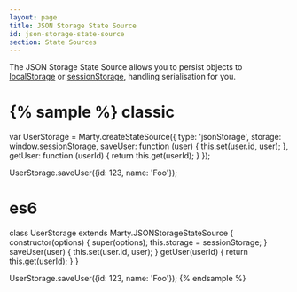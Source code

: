 ```yaml
---
layout: page
title: JSON Storage State Source
id: json-storage-state-source
section: State Sources
---
```


The JSON Storage State Source allows you to persist objects to [localStorage](https://developer.mozilla.org/en/docs/Web/Guide/API/DOM/Storage#localStorage) or [sessionStorage](https://developer.mozilla.org/en/docs/Web/Guide/API/DOM/Storage#sessionStorage), handling serialisation for you.

{% sample %}
classic
=======
var UserStorage = Marty.createStateSource({
  type: 'jsonStorage',
  storage: window.sessionStorage,
  saveUser: function (user) {
    this.set(user.id, user);
  },
  getUser: function (userId) {
    return this.get(userId);
  }
});

UserStorage.saveUser({id: 123, name: 'Foo'});

es6
===
class UserStorage extends Marty.JSONStorageStateSource {
  constructor(options) {
    super(options);
    this.storage = sessionStorage;
  }
  saveUser(user) {
    this.set(user.id, user);
  }
  getUser(userId) {
    return this.get(userId);
  }
}

UserStorage.saveUser({id: 123, name: 'Foo'});
{% endsample %}